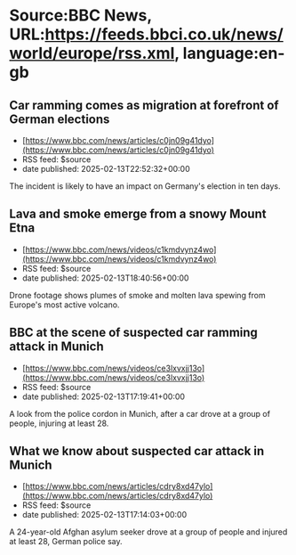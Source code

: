 # Source:BBC News, URL:https://feeds.bbci.co.uk/news/world/europe/rss.xml, language:en-gb

## Car ramming comes as migration at forefront of German elections
 - [https://www.bbc.com/news/articles/c0jn09g41dyo](https://www.bbc.com/news/articles/c0jn09g41dyo)
 - RSS feed: $source
 - date published: 2025-02-13T22:52:32+00:00

The incident is likely to have an impact on Germany's election in ten days.

## Lava and smoke emerge from a snowy Mount Etna
 - [https://www.bbc.com/news/videos/c1kmdvynz4wo](https://www.bbc.com/news/videos/c1kmdvynz4wo)
 - RSS feed: $source
 - date published: 2025-02-13T18:40:56+00:00

Drone footage shows plumes of smoke and molten lava spewing from Europe's most active volcano.

## BBC at the scene of suspected car ramming attack in Munich
 - [https://www.bbc.com/news/videos/ce3lxvxjj13o](https://www.bbc.com/news/videos/ce3lxvxjj13o)
 - RSS feed: $source
 - date published: 2025-02-13T17:19:41+00:00

A look from the police cordon in Munich, after a car drove at a group of people, injuring at least 28.

## What we know about suspected car attack in Munich
 - [https://www.bbc.com/news/articles/cdry8xd47ylo](https://www.bbc.com/news/articles/cdry8xd47ylo)
 - RSS feed: $source
 - date published: 2025-02-13T17:14:03+00:00

A 24-year-old Afghan asylum seeker drove at a group of people and injured at least 28, German police say.

